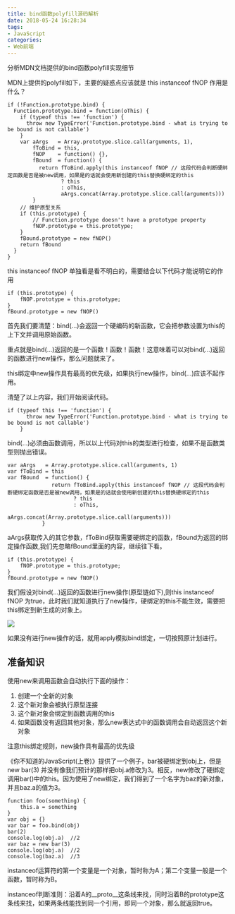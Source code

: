 ```yaml
---
title: bind函数polyfill源码解析
date: 2018-05-24 16:28:34
tags:
- JavaScript
categories:
- Web前端
---
```


分析MDN文档提供的bind函数polyfill实现细节

<!--more-->

MDN上提供的polyfill如下，主要的疑惑点应该就是 this instanceof fNOP 作用是什么？

```
if (!Function.prototype.bind) {
  Function.prototype.bind = function(oThis) {
    if (typeof this !== 'function') {
      throw new TypeError('Function.prototype.bind - what is trying to be bound is not callable')
    }
    var aArgs   = Array.prototype.slice.call(arguments, 1),
        fToBind = this,
        fNOP    = function() {},
        fBound  = function() {
          return fToBind.apply(this instanceof fNOP // 这段代码会判断硬绑定函数是否是被new调用，如果是的话就会使用新创建的this替换硬绑定的this
                 ? this
                 : oThis,
                 aArgs.concat(Array.prototype.slice.call(arguments)))
        }
    // 维护原型关系
    if (this.prototype) {
        // Function.prototype doesn't have a prototype property
        fNOP.prototype = this.prototype; 
    }
    fBound.prototype = new fNOP()
    return fBound
  }
}
```

this instanceof fNOP 单独看是看不明白的，需要结合以下代码才能说明它的作用

```
if (this.prototype) {
    fNOP.prototype = this.prototype; 
}
fBound.prototype = new fNOP()
```

首先我们要清楚：bind(...)会返回一个硬编码的新函数，它会把参数设置为this的上下文并调用原始函数。

重点就是bind(...)返回的是一个函数！函数！函数！这意味着可以对bind(...)返回的函数进行new操作，那么问题就来了。

this绑定中new操作具有最高的优先级，如果执行new操作，bind(...)应该不起作用。

清楚了以上内容，我们开始阅读代码。

```
if (typeof this !== 'function') {
      throw new TypeError('Function.prototype.bind - what is trying to be bound is not callable')
    }
```

bind(...)必须由函数调用，所以以上代码对this的类型进行检查，如果不是函数类型则抛出错误。

```
var aArgs   = Array.prototype.slice.call(arguments, 1)
var fToBind = this
var fBound  = function() {
              return fToBind.apply(this instanceof fNOP // 这段代码会判断硬绑定函数是否是被new调用，如果是的话就会使用新创建的this替换硬绑定的this
                     ? this
                     : oThis,
                     aArgs.concat(Array.prototype.slice.call(arguments)))
           }
```

aArgs获取传入的其它参数，fToBind获取需要硬绑定的函数，fBound为返回的绑定操作函数,我们先忽略fBound里面的内容，继续往下看。

```
if (this.prototype) {
    fNOP.prototype = this.prototype; 
}
fBound.prototype = new fNOP()
```
我们假设对bind(...)返回的函数进行new操作(原型链如下),则this instanceof fNOP 为true，此时我们就知道执行了new操作，硬绑定的this不能生效，需要把this绑定到新生成的对象上。

![](http://112.74.18.120:3001/p15.png)

如果没有进行new操作的话，就用apply模拟bind绑定，一切按照原计划进行。

## 准备知识

使用new来调用函数会自动执行下面的操作：
1. 创建一个全新的对象
2. 这个新对象会被执行原型连接
3. 这个新对象会绑定到函数调用的this
4. 如果函数没有返回其他对象，那么new表达式中的函数调用会自动返回这个新对象

注意this绑定规则，new操作具有最高的优先级

《你不知道的JavaScript(上卷)》提供了一个例子，bar被硬绑定到obj上，但是new bar(3) 并没有像我们预计的那样把obj.a修改为3。相反，new修改了硬绑定调用bar()中的this。因为使用了new绑定，我们得到了一个名字为baz的新对象，并且baz.a的值为3。

```
function foo(something) {
    this.a = something
}
var obj = {}
var bar = foo.bind(obj)
bar(2)
console.log(obj.a)  //2
var baz = new bar(3)
console.log(obj.a)  //2
console.log(baz.a)  //3
```

instanceof运算符的第一个变量是一个对象，暂时称为A；第二个变量一般是一个函数，暂时称为B。

instanceof判断准则：沿着A的__proto__这条线来找，同时沿着B的prototype这条线来找，如果两条线能找到同一个引用，即同一个对象，那么就返回true。


